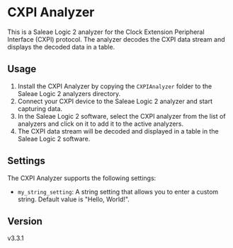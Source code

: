 # CXPI Analyzer

This is a Saleae Logic 2 analyzer for the Clock Extension Peripheral Interface (CXPI) protocol. The analyzer decodes the CXPI data stream and displays the decoded data in a table.

## Usage

1. Install the CXPI Analyzer by copying the `CXPIAnalyzer` folder to the Saleae Logic 2 analyzers directory.
2. Connect your CXPI device to the Saleae Logic 2 analyzer and start capturing data.
3. In the Saleae Logic 2 software, select the CXPI analyzer from the list of analyzers and click on it to add it to the active analyzers.
4. The CXPI data stream will be decoded and displayed in a table in the Saleae Logic 2 software.

## Settings

The CXPI Analyzer supports the following settings:

- `my_string_setting`: A string setting that allows you to enter a custom string. Default value is "Hello, World!".

## Version

v3.3.1

